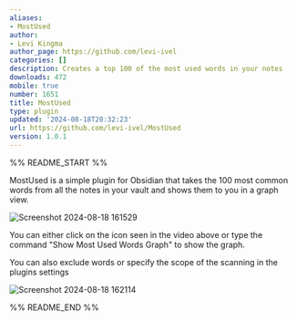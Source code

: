 ```yaml
---
aliases:
- MostUsed
author:
- Levi Kingma
author_page: https://github.com/levi-ivel
categories: []
description: Creates a top 100 of the most used words in your notes
downloads: 472
mobile: true
number: 1651
title: MostUsed
type: plugin
updated: '2024-08-18T20:32:23'
url: https://github.com/levi-ivel/MostUsed
version: 1.0.1
---
```


%% README_START %%

MostUsed is a simple plugin for Obsidian that takes the 100 most common words from all the notes in your vault and shows them to you in a graph view.

![Screenshot 2024-08-18 161529](https://github.com/user-attachments/assets/1a0cca41-e187-4d9e-8d98-69a87e032e2b)

You can either click on the icon seen in the video above or type the command "Show Most Used Words Graph" to show the graph. 

You can also exclude words or specify the scope of the scanning in the plugins settings

![Screenshot 2024-08-18 162114](https://github.com/user-attachments/assets/be6d8028-8395-4303-9103-2f9f36a87ad8)


%% README_END %%